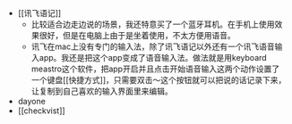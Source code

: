 - [[讯飞语记]]
    - 比较适合边走边说的场景，我还特意买了一个蓝牙耳机。在手机上使用效果很好，但是在电脑上由于是坐着使用，不太方便用语音。
    - 讯飞在mac上没有专门的输入法，除了讯飞语记以外还有一个讯飞语音输入app。我还是把这个app变成了语音输入法。做法就是用keyboard meastro这个软件，把app开启并且点击开始语音输入这两个动作设置了一个键盘[[快捷方式]]，只需要双击～这个按钮就可以把说的话记录下来，让复制到自己喜欢的输入界面里来编辑。
- dayone
- [[checkvist]]
